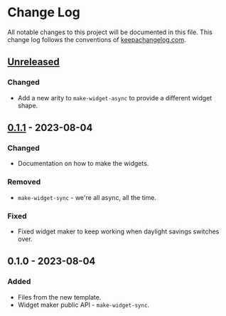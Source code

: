 # Change Log
All notable changes to this project will be documented in this file. This change log follows the conventions of [keepachangelog.com](http://keepachangelog.com/).

## [Unreleased]
### Changed
- Add a new arity to `make-widget-async` to provide a different widget shape.

## [0.1.1] - 2023-08-04
### Changed
- Documentation on how to make the widgets.

### Removed
- `make-widget-sync` - we're all async, all the time.

### Fixed
- Fixed widget maker to keep working when daylight savings switches over.

## 0.1.0 - 2023-08-04
### Added
- Files from the new template.
- Widget maker public API - `make-widget-sync`.

[Unreleased]: https://sourcehost.site/your-name/jepsen/compare/0.1.1...HEAD
[0.1.1]: https://sourcehost.site/your-name/jepsen/compare/0.1.0...0.1.1
